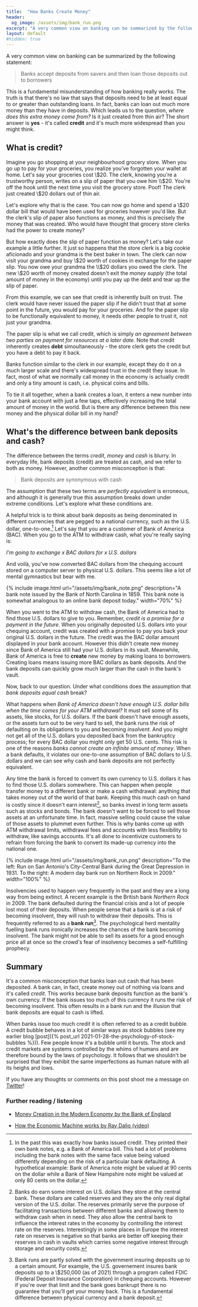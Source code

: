 ```yaml
---
title:  "How Banks Create Money"
header:
  og_image: /assets/img/bank_run.png
excerpt: "A very common view on banking can be summarized by the following statement: Banks accept deposits from savers and then loan those deposits out to borrowers. This is a fundamental misunderstanding of how banking really works."
layout: default
#hidden: true
---
```


A very common view on banking can be summarized by the following statement:

>Banks accept deposits from savers and then loan those deposits out to borrowers

This is a fundamental misunderstanding of how banking really works. The truth is that there's no law that says that deposits need to be at least equal to or greater than outstanding loans. In fact, banks can loan out much more money than they have in deposits.  Which leads us to the question, *where does this extra money come from?* Is it just created from thin air? The short answer is **yes** - it's called **credit** and it's much more widespread than you might think.

## What is credit?

Imagine you go shopping at your neighbourhood grocery store. When you go up to pay for your groceries, you realize you've forgotten your wallet at home. Let's say your groceries cost \\$20. The clerk, knowing you're a trustworthy person, writes on a slip of paper that you owe him \\$20. You're off the hook until the next time you visit the grocery store. Poof! The clerk just created \\$20 dollars out of thin air.


Let's explore why that is the case. You can now go home and spend a \\$20 dollar bill that would have been used for groceries however you'd like. But the clerk's slip of paper also functions as money, and this is precisely the money that was created. Who would have thought that grocery store clerks had the power to create money?


But how exactly does the slip of paper function as money? Let's take our example a little further. It just so happens that the store clerk is a big cookie aficionado and your grandma is the best baker in town. The clerk can now visit your grandma and buy \\$20 worth of cookies in exchange for the paper slip. You now owe your grandma the \\$20 dollars you owed the clerk. The new \\$20 worth of money created doesn't exit the *money supply* (the total amount of money in the economy) until you pay up the debt and tear up the slip of paper.


From this example, we can see that credit is inherently built on trust. The clerk would have never issued the paper slip if he didn't trust that at some point in the future, you would pay for your groceries. And for the paper slip to be functionally equivalent to money, it needs other people to trust it, not just your grandma.


The paper slip is what we call credit, which is simply *an agreement between two parties on payment for resources at a later date*. Note that credit inherently creates **debt** simoultaneously - the store clerk gets the credit but you have a debt to pay it back.


Banks function similar to the clerk in our example, except they do it on a much larger scale and there's widespread trust in the credit they issue. In fact, most of what we normally call money in the economy is actually credit and only a tiny amount is cash, i.e. physical coins and bills.


To tie it all together, when a bank creates a loan, it enters a new number into your bank account with just a few taps, effectively increasing the total amount of money in the world. But is there any difference between this new money and the physical dollar bill in my hand?


## What's the difference between bank deposits and cash?

The difference between the terms *credit*, *money* and *cash* is blurry. In everyday life, bank deposits (credit) are treated as cash, and we refer to both as money. However, another common misconception is that:

> Bank deposits are synonymous with cash

The assumption that these two terms are *perfectly equivalent* is erroneous, and although it is generally true this assumption breaks down under extreme conditions. Let's explore what these conditions are.

A helpful trick is to think about bank deposits as being denominated in different currencies that are pegged to a national currency, such as the U.S. dollar, one-to-one.[^banktrust] Let's say that you are a customer of Bank of America (BAC). When you go to the ATM to withdraw cash, what you're really saying is:


*I'm going to exchange x BAC dollars for x U.S. dollars*


And voilà, you've now converted BAC dollars from the chequing account stored on a computer server to physical U.S. dollars. This seems like a lot of mental gymnastics but bear with me.


{% include image.html url="/assets/img/bank_note.png" description="A bank note issued by the Bank of North Carolina in 1859. This bank note is somewhat analogous to an online bank deposit today." width="70%" %}


When you went to the ATM to withdraw cash, the Bank of America had to find those U.S. dollars to give to you. Remember, *credit is a promise for a payment in the future*. When you originally deposited U.S. dollars into your chequing account, credit was created with a promise to pay you back your original U.S. dollars in the future. The credit was the BAC dollar amount displayed in your bank account. However this didn't create new money since Bank of America still had your U.S. dollars in its vault. Meanwhile, Bank of America is free to **create** new money by making loans to borrowers. Creating loans means issuing more BAC dollars as bank deposits. And the bank deposits can quickly grow much larger than the cash in the bank's vault. 




Now, back to our question. Under what conditions does the assumption that *bank deposits equal cash* break?

What happens when *Bank of America doesn't have enough U.S. dollar bills when the time comes for your ATM withdrawal?* It must sell some of its assets, like stocks, for U.S. dollars. If the bank doesn't have enough assets, or the assets turn out to be very hard to sell, the bank runs the risk of defaulting on its obligations to you and becoming *insolvent*. And you might not get all of the U.S. dollars you deposited back from the bankruptcy process; for every BAC dollar you might only get 50 U.S. cents. This risk is one of the reasons *banks cannot create an infinite amount of money*. When a bank defaults, it violates our one-to-one assumption of BAC dollars to U.S. dollars and we can see why cash and bank deposits are not perfectly equivalent.

Any time the bank is forced to convert its own currency to U.S. dollars it has to find those U.S. dollars somewhere. This can happen when people transfer money to a different bank or make a cash withdrawal: anything that takes money out of the world of that bank. Keeping this much cash on hand is costly since it doesn't earn interest[^centralbank], so banks invest in long term assets such as stocks and bonds. The bank doesn't want to be forced to sell those assets at an unfortunate time. In fact, massive selling could cause the value of those assets to plummet even further. This is why banks come up with ATM withdrawal limits, withdrawal fees and accounts with less flexibility to withdraw, like savings accounts. It's all done to incentivize customers to refrain from forcing the bank to convert its made-up currency into the national one.


{% include image.html url="/assets/img/bank_run.png" description="To the left: Run on San Antonio's City-Central Bank during the Great Depression in 1931. To the right: A modern day bank run on Northern Rock in 2009." width="100%" %}

Insolvencies used to happen very frequently in the past and they are a long way from being extinct. A recent example is the British bank *Northern Rock* in 2009. The bank defaulted during the financial crisis and a lot of people lost most of their deposits. When people sense that a bank is at a risk of becoming insolvent, they will rush to withdraw their deposits. This is frequently referred to as a **bank run**[^fdic]. The psychological herd mentality fuelling bank runs ironically increases the chances of the bank becoming insolvent. The bank might not be able to sell its assets for a good enough price all at once so the crowd's fear of insolvency becomes a self-fulfilling prophecy.



## Summary 

It's a common misconception that banks loan out cash that has been deposited. A bank can, in fact, create money out of nothing via loans and it's called *credit*. This works because bank deposits function as the bank's own currency. If the bank issues too much of this currency it runs the risk of becoming insolvent. This often results in a bank run and the illusion that bank deposits are equal to cash is lifted.

When banks issue too much credit it is often referred to as a credit bubble. A credit bubble behaves in a lot of similar ways as stock bubbles (see my earlier blog [post]({% post_url 2021-01-28-the-psychology-of-stock-bubbles %})). Few people know it's a bubble until it bursts. The stock and credit markets are systems controlled by the whims of humans and are therefore bound by the laws of psychology. It follows that we shouldn't be surprised that they exhibit the same imperfections as human nature with all its heighs and lows.

 
If you have any thoughts or comments on this post shoot me a message on [Twitter](https://twitter.com/halldorb)!


### Further reading / listening
* [Money Creation in the Modern Economy by the Bank of England](https://www.bankofengland.co.uk/-/media/boe/files/quarterly-bulletin/2014/money-creation-in-the-modern-economy.pdf)

* [How the Economic Machine works by Ray Dalio (video)](https://www.youtube.com/watch?v=PHe0bXAIuk0)



[^banktrust]: In the past this was exactly how banks issued credit. They printed their own bank notes, e.g. a Bank of America bill. This had a lot of problems including the bank notes with the same face value being valued differently depending on the risk of a particular bank defaulting. A hypothetical example: Bank of America note might be valued at 90 cents on the dollar while a Bank of New Hampshire note might be valued at only 80 cents on the dollar. 


[^centralbank]: Banks do earn some interest on U.S. dollars they store at the central bank. These dollars are called reserves and they are the only real digital version of the U.S. dollar. The reserves primarily serve the purpose of facilitating transactions between different banks and allowing them to withdraw cash when in need. They also allow the central bank to influence the interest rates in the economy by controlling the interest rate on the reserves. Interestingly in some places in Europe the interest rate on reserves is negative so that banks are better off keeping their reserves in cash in vaults which carries some negative interest through storage and security costs. 


[^fdic]: Bank runs are partly solved with the government insuring deposits up to a certain amount. For example, the U.S. governement insures bank deposits up to a \\$250,000 (as of 2021) through a program called FDIC (Federal Deposit Insurance Corporation) in chequing accounts. However if you're over that limit and the bank goes bankrupt there is no guarantee that you'll get your money back. This is a fundamental difference between physical currency and a bank deposit. 




